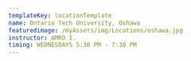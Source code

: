 ```yaml
---
templateKey: locationTemplate
name: Ontario Tech University, Oshawa
featuredimage: /myAssets/img/Locations/oshawa.jpg
instructor: AMRO I.
timing: WEDNESDAYS 5:30 PM - 7:30 PM
---
```

